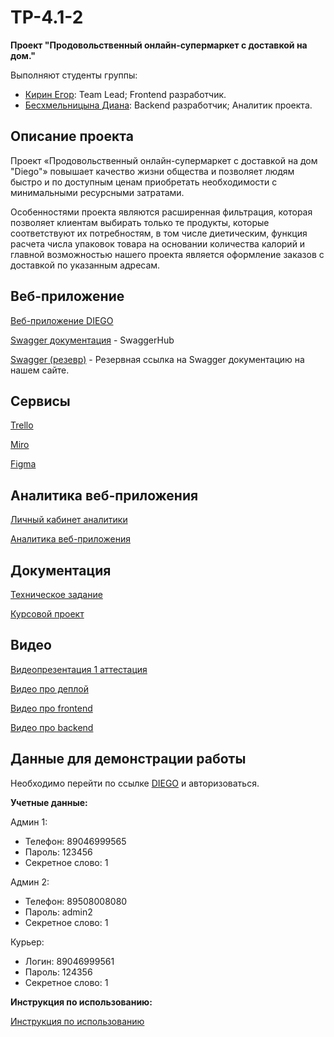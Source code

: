 # TP-4.1-2
**Проект "Продовольственный онлайн-супермаркет с доставкой на дом."**  

Выполняют студенты группы:
- [Кирин Егор](https://github.com/Zelelo622): Team Lead; Frontend разработчик.
- [Бесхмельницына Диана](https://github.com/Diana2503): Backend разработчик; Аналитик проекта.

## Описание проекта
Проект «Продовольственный онлайн-супермаркет с доставкой на дом "Diego"» повышает качество жизни общества и позволяет людям быстро и по доступным ценам приобретать необходимости с минимальными ресурсными затратами.

Особенностями проекта являются расширенная фильтрация, которая позволяет клиентам выбирать только те продукты, которые соответствуют их потребностям, в том числе диетическим, функция расчета числа упаковок товара на основании количества калорий и главной возможностью нашего проекта является оформление заказов с доставкой по указанным адресам.

## Веб-приложение

[Веб-приложение DIEGO](http://45.129.3.171/)

[Swagger документация](https://app.swaggerhub.com/apis/Zelelo622/OnlineStore/1.0.0#/) - SwaggerHub

[Swagger (резевр)](http://45.129.3.171/api-docs/) - Резервная ссылка на Swagger документацию на нашем сайте.

## Сервисы

[Trello](https://clck.ru/33i4yT)  

[Miro](https://miro.com/app/board/uXjVPirvLH8=/?share_link_id=660079656063)  

[Figma](https://clck.ru/33i4oo)

## Аналитика веб-приложения

[Личный кабинет аналитики](https://metrika.yandex.ru/dashboard?group=day&period=month&id=93802517)

[Аналитика веб-приложения](https://github.com/Zelelo622/TP-4.1-2/tree/documentation/Analytics)

## Документация  

[Техническое задание](https://github.com/Zelelo622/TP-4.1-2/blob/main/Documentation/%D0%A2%D0%B5%D1%85%D0%BD%D0%B8%D1%87%D0%B5%D1%81%D0%BA%D0%BE%D0%B5%20%D0%B7%D0%B0%D0%B4%D0%B0%D0%BD%D0%B8%D0%B5.pdf)  

[Курсовой проект](https://github.com/Zelelo622/TP-4.1-2/blob/main/Documentation/%D0%9A%D1%83%D1%80%D1%81%D0%BE%D0%B2%D0%BE%D0%B9%20%D0%BF%D1%80%D0%BE%D0%B5%D0%BA%D1%82.pdf)  

## Видео

[Видеопрезентация 1 аттестация](https://drive.google.com/drive/folders/1g1VmRtenZCSb9VgOkumfm1q9vFuxpSxW?usp=sharing)

[Видео про деплой](https://drive.google.com/file/d/1hnH0WJaaT4s4ijILgCu7XsP6hQxkVZKc/view?usp=sharing)  

[Видео про frontend](https://drive.google.com/file/d/1G2sfAruafEqwSIpTPI3sh9LlQiFTEheg/view?usp=sharing)  

[Видео про backend](https://drive.google.com/file/d/1qWUqDgYI1e2ncJXSjq0Kt3PtMY-BeyG8/view?usp=sharing)

## Данные для демонстрации работы  

Необходимо перейти по ссылке [DIEGO](http://45.129.3.171/) и авторизоваться.

**Учетные данные:**

Админ 1:
- Телефон: 89046999565
- Пароль: 123456  
- Секретное слово: 1

Админ 2:
- Телефон: 89508008080
- Пароль: admin2  
- Секретное слово: 1

Курьер:
- Логин: 89046999561
- Пароль: 124356
- Секретное слово: 1 

**Инструкция по использованию:**  

[Инструкция по использованию](https://github.com/Zelelo622/TP-4.1-2/tree/documentation/Instruction%20manual)